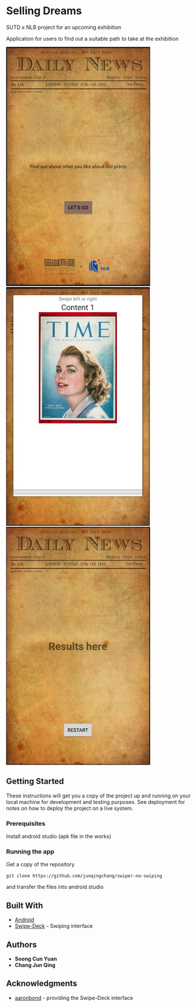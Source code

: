 # Selling Dreams
SUTD x NLB project for an upcoming exhibition

Application for users to find out a suitable path to take at the exhibition

![alt text](https://github.com/junqingchang/swiper-no-swiping/blob/master/Screenshots/ss1.JPG)  
![alt text](https://github.com/junqingchang/swiper-no-swiping/blob/master/Screenshots/ss2.JPG)
![alt text](https://github.com/junqingchang/swiper-no-swiping/blob/master/Screenshots/ss3.JPG)
## Getting Started

These instructions will get you a copy of the project up and running on your local machine for development and testing purposes. See deployment for notes on how to deploy the project on a live system.

### Prerequisites

Install android studio (apk file in the works)

### Running the app

Get a copy of the repository
```
git clone https://github.com/junqingchang/swiper-no-swiping
```

and transfer the files into android studio

## Built With

* [Android](https://www.android.com/)
* [Swipe-Deck](https://github.com/aaronbond/Swipe-Deck) - Swiping interface

## Authors

* **Soong Cun Yuan**
* **Chang Jun Qing**

## Acknowledgments
* [aaronbond](https://github.com/aaronbond) - providing the Swipe-Deck interface
